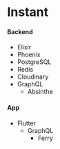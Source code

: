 # Instant

#### Backend

- Elixir
- Phoenix
- PostgreSQL
- Redis
- Cloudinary
- GraphQL
  - Absinthe

#### App

- Flutter
  - GraphQL
    - Ferry
